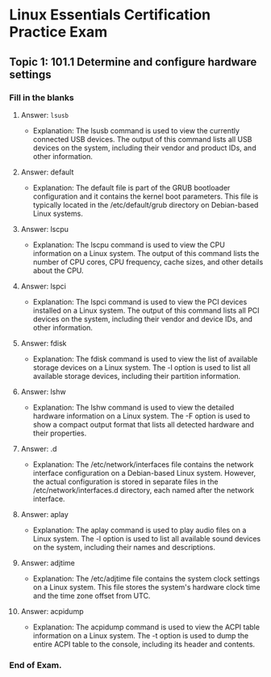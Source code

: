 <link rel="stylesheet" type="text/css" href="../../style.css">

# Linux Essentials Certification Practice Exam
## Topic 1: 101.1 Determine and configure hardware settings
### Fill in the blanks

1. Answer: ```lsusb```

    - Explanation: The lsusb command is used to view the currently connected USB devices. The output of this command lists all USB devices on the system, including their vendor and product IDs, and other information.

2. Answer: default

    - Explanation: The default file is part of the GRUB bootloader configuration and it contains the kernel boot parameters. This file is typically located in the /etc/default/grub directory on Debian-based Linux systems.

3. Answer: lscpu

    - Explanation: The lscpu command is used to view the CPU information on a Linux system. The output of this command lists the number of CPU cores, CPU frequency, cache sizes, and other details about the CPU.

4. Answer: lspci

    - Explanation: The lspci command is used to view the PCI devices installed on a Linux system. The output of this command lists all PCI devices on the system, including their vendor and device IDs, and other information.

5. Answer: fdisk

    - Explanation: The fdisk command is used to view the list of available storage devices on a Linux system. The -l option is used to list all available storage devices, including their partition information.

6. Answer: lshw

    - Explanation: The lshw command is used to view the detailed hardware information on a Linux system. The -F option is used to show a compact output format that lists all detected hardware and their properties.

7. Answer: .d

    - Explanation: The /etc/network/interfaces file contains the network interface configuration on a Debian-based Linux system. However, the actual configuration is stored in separate files in the /etc/network/interfaces.d directory, each named after the network interface.

8. Answer: aplay

    - Explanation: The aplay command is used to play audio files on a Linux system. The -l option is used to list all available sound devices on the system, including their names and descriptions.

9. Answer: adjtime

    - Explanation: The /etc/adjtime file contains the system clock settings on a Linux system. This file stores the system's hardware clock time and the time zone offset from UTC.

10. Answer: acpidump

    - Explanation: The acpidump command is used to view the ACPI table information on a Linux system. The -t option is used to dump the entire ACPI table to the console, including its header and contents.

### End of Exam.

